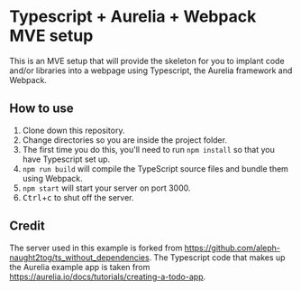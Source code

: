 # Typescript + Aurelia + Webpack MVE setup

This is an MVE setup that will provide the skeleton for you to implant code and/or libraries into a webpage using Typescript, the Aurelia framework and Webpack.

## How to use

1. Clone down this repository.
2. Change directories so you are inside the project folder.
2. The first time you do this, you'll need to run `npm install` so that you have Typescript set up.
3. `npm run build` will compile the TypeScript source files and bundle them using Webpack.
4. `npm start` will start your server on port 3000.
5. <kbd>Ctrl</kbd>+<kbd>c</kbd> to shut off the server.

## Credit

The server used in this example is forked from https://github.com/aleph-naught2tog/ts_without_dependencies.
The Typescript code that makes up the Aurelia example app is taken from https://aurelia.io/docs/tutorials/creating-a-todo-app.